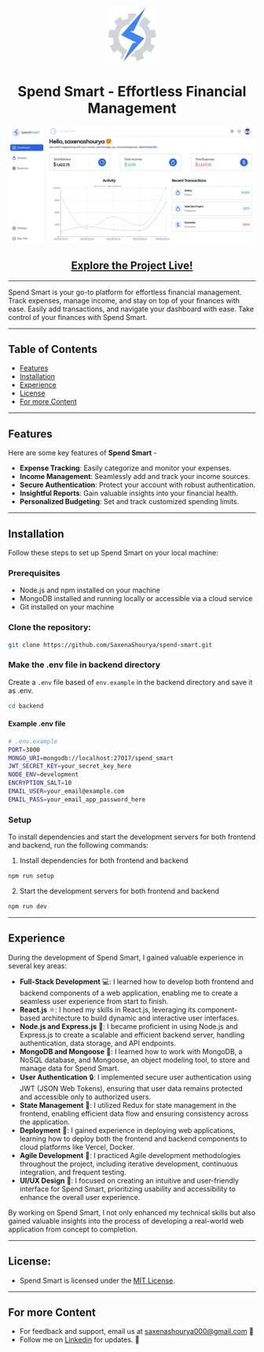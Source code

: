 <p align="center">
  <img src="frontend/public/logo.webp" width="100" />
</p>
<h1 align="center">Spend Smart - Effortless Financial Management</h1>

<img src="frontend/src/assets/dashboard.webp" />

<h2 align="center">
  <a href="https://spend-smart-dev.vercel.app">Explore the Project Live!</a>
</h2>

<hr/>

Spend Smart is your go-to platform for effortless financial management. Track expenses, manage income, and stay on top of your finances with ease. Easily add transactions, and navigate your dashboard with ease. Take control of your finances with Spend Smart.

<hr/>

## Table of Contents

- [Features](#features)
- [Installation](#installation)
- [Experience](#experience)
- [License](#license)
- [For more Content](#for-more-content)

<hr>

## Features

Here are some key features of **Spend Smart** -

- **Expense Tracking**: Easily categorize and monitor your expenses.
- **Income Management**: Seamlessly add and track your income sources.
- **Secure Authentication**: Protect your account with robust authentication.
- **Insightful Reports**: Gain valuable insights into your financial health.
- **Personalized Budgeting**: Set and track customized spending limits.

<hr/>

## Installation

Follow these steps to set up Spend Smart on your local machine:

### Prerequisites

- Node.js and npm installed on your machine
- MongoDB installed and running locally or accessible via a cloud service
- Git installed on your machine

### Clone the repository:

```bash
git clone https://github.com/SaxenaShourya/spend-smart.git
```

### Make the .env file in backend directory

Create a `.env` file based of `env.example` in the backend directory and save it as .env.

```bash
cd backend
```

#### Example .env file

```bash
# .env.example
PORT=3000
MONGO_URI=mongodb://localhost:27017/spend_smart
JWT_SECRET_KEY=your_secret_key_here
NODE_ENV=development
ENCRYPTION_SALT=10
EMAIL_USER=your_email@example.com
EMAIL_PASS=your_email_app_password_here
```

### Setup

To install dependencies and start the development servers for both frontend and backend, run the following commands:

1. Install dependencies for both frontend and backend

```bash
npm run setup
```

2. Start the development servers for both frontend and backend

```bash
npm run dev
```

<hr/>

## Experience

During the development of Spend Smart, I gained valuable experience in several key areas:

- **Full-Stack Development** 💻: I learned how to develop both frontend and backend components of a web application, enabling me to create a seamless user experience from start to finish.
- **React.js** ⚛️: I honed my skills in React.js, leveraging its component-based architecture to build dynamic and interactive user interfaces.
- **Node.js and Express.js** 🚀: I became proficient in using Node.js and Express.js to create a scalable and efficient backend server, handling authentication, data storage, and API endpoints.
- **MongoDB and Mongoose** 🍃: I learned how to work with MongoDB, a NoSQL database, and Mongoose, an object modeling tool, to store and manage data for Spend Smart.
- **User Authentication** 🔒: I implemented secure user authentication using JWT (JSON Web Tokens), ensuring that user data remains protected and accessible only to authorized users.
- **State Management** 🔄: I utilized Redux for state management in the frontend, enabling efficient data flow and ensuring consistency across the application.
- **Deployment** 🚀: I gained experience in deploying web applications, learning how to deploy both the frontend and backend components to cloud platforms like Vercel, Docker.
- **Agile Development** 🔄: I practiced Agile development methodologies throughout the project, including iterative development, continuous integration, and frequent testing.
- **UI/UX Design** 🎨: I focused on creating an intuitive and user-friendly interface for Spend Smart, prioritizing usability and accessibility to enhance the overall user experience.

By working on Spend Smart, I not only enhanced my technical skills but also gained valuable insights into the process of developing a real-world web application from concept to completion.

<hr/>

## License:

- Spend Smart is licensed under the [MIT License](LICENSE).

<hr/>

## For more Content

- For feedback and support, email us at saxenashourya000@gmail.com 📧
- Follow me on [Linkedin](https://www.linkedin.com/in/saxena-shourya) for updates. 🔗
